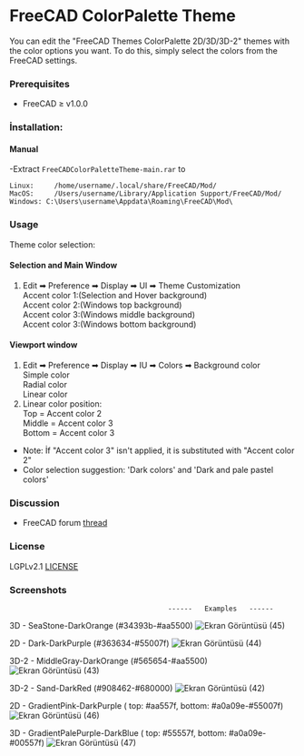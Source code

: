 # FreeCAD ColorPalette Theme
You can edit the "FreeCAD Themes ColorPalette 2D/3D/3D-2" themes with the color options you want. To do this, simply select the colors from the FreeCAD settings.

### Prerequisites
* FreeCAD ≥ v1.0.0

### İnstallation:

#### Manual

  -Extract `FreeCADColorPaletteTheme-main.rar` to
   ```
   Linux:     /home/username/.local/share/FreeCAD/Mod/
   MacOS:     /Users/username/Library/Application Support/FreeCAD/Mod/
   Windows: C:\Users\username\Appdata\Roaming\FreeCAD\Mod\
   ```

### Usage
Theme color selection:  
#### Selection and Main Window  
1. Edit ➡ Preference ➡ Display ➡ UI ➡ Theme Customization     
   Accent color 1:(Selection and Hover background)  
   Accent color 2:(Windows top background)  
   Accent color 3:(Windows middle background)  
   Accent color 3:(Windows bottom background)  
#### Viewport window
1. Edit ➡ Preference ➡ Display ➡ IU ➡ Colors ➡ Background color   
   Simple color  
   Radial color  
   Linear color  
2. Linear color position:  
   Top    = Accent color 2  
   Middle = Accent color 3      
   Bottom = Accent color 3  
                          
- Note: İf "Accent color 3" isn't applied, it is substituted with "Accent color 2"
- Color selection suggestion: 'Dark colors' and 'Dark and pale pastel colors'  

### Discussion
* FreeCAD forum [thread](https://forum.freecad.org/viewtopic.php?t=93274)

### License
LGPLv2.1 [LICENSE](LICENSE)

### Screenshots
                                           ------   Examples   ------
3D - SeaStone-DarkOrange (#34393b-#aa5500)
![Ekran Görüntüsü (45)](https://github.com/user-attachments/assets/1080badc-458d-4902-b4da-d252dc360eb9)

2D - Dark-DarkPurple (#363634-#55007f)
![Ekran Görüntüsü (44)](https://github.com/user-attachments/assets/8365f9da-b4b7-4db1-8e76-3bc3c5670936)

3D-2 - MiddleGray-DarkOrange (#565654-#aa5500)
![Ekran Görüntüsü (43)](https://github.com/user-attachments/assets/903501be-25d4-490e-8b34-91418e775d36)

3D-2 - Sand-DarkRed (#908462-#680000)
![Ekran Görüntüsü (42)](https://github.com/user-attachments/assets/55056bdc-f30a-46d4-99b7-c943c567cc03)

2D - GradientPink-DarkPurple ( top: #aa557f, bottom: #a0a09e-#55007f)
![Ekran Görüntüsü (46)](https://github.com/user-attachments/assets/933d860e-b13d-43f3-8f2e-cbfaac3f0070)

3D - GradientPalePurple-DarkBlue ( top: #55557f, bottom: #a0a09e-#00557f)
![Ekran Görüntüsü (47)](https://github.com/user-attachments/assets/7f3ca392-30fa-4d77-bd6c-03418605150a)
















